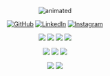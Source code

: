 <p align="center">
  <img src="https://camo.githubusercontent.com/c1dcb74cc1c1835b1d716f5051499a2814c683c806b15f04b0eba492863703e9/68747470733a2f2f63646e2e6472696262626c652e636f6d2f75736572732f3733303730332f73637265656e73686f74732f363538313234332f6176656e746f2e676966" alt="animated" />
</p>

<p align="center">
    <a href="https://github.com/krisdevbg" target="_blank"><img alt="GitHub" src="https://img.shields.io/badge/-@krisdevbg-181717?style=for-the-badge&logo=GitHub&logoColor=white"></a>
    <a href="https://www.linkedin.com/in/kristiyan-petsanov-82ba23252" target="_blank"><img alt="LinkedIn" src="https://img.shields.io/badge/-LinkedIn-0077B5?style=for-the-badge&logo=Linkedin&logoColor=white"></a>
    <a href="https://www.instagram.com/kristiqnpetsanov/" target="_blank"><img alt="Instagram" src="https://img.shields.io/badge/Instagram-E4405F?style=for-the-badge&logo=instagram&logoColor=white"></a>
</p>
    
<p align="center">
    <img src="https://img.shields.io/badge/-JavaScript-000000?style=for-the-badge&logo=javascript">
    <img src="https://img.shields.io/badge/html5-000000?style=for-the-badge&logo=html5">
    <img src="https://img.shields.io/badge/css3-000000?style=for-the-badge&logo=css3">
    <img src="https://img.shields.io/badge/-SQL-000000?style=for-the-badge&logo=postgresql">
</p>

<p align="center">
    <img src="https://img.shields.io/badge/react-000000?style=for-the-badge&logo=react&logoColor=%2361DAFB">
    <img src="https://img.shields.io/badge/express.js-000000?style=for-the-badge&logo=express&logoColor=%2361DAFB">
    <img src="https://img.shields.io/badge/node.js-000000?style=for-the-badge&logo=node.js">
</p>

<p align="center">
    <img src="https://img.shields.io/badge/mysql-000000?style=for-the-badge&logo=mysql&logoColor=white">
    <img src="https://img.shields.io/badge/Microsoft%20SQL%20Sever-000000?style=for-the-badge&logo=microsoft%20sql%20server">
</p>

